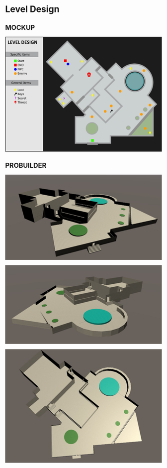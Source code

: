# Level Design

## **MOCKUP**
![Color](https://github.com/incodemon/Tools2_Final_Deliver/blob/master/Unity/Task%203/Level%20Design%20Mockup-01.jpg)

## **PROBUILDER**
![Color](https://github.com/incodemon/Tools2_Final_Deliver/blob/master/Unity/Task%203/Level%20Design_ProBuilder1.jpg)

![Color](https://github.com/incodemon/Tools2_Final_Deliver/blob/master/Unity/Task%203/Level%20Design_ProBuilder2.jpg)

![Color](https://github.com/incodemon/Tools2_Final_Deliver/blob/master/Unity/Task%203/Level%20Design_ProBuilder3.jpg)
